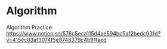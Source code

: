 # Algorithm
Algorithm Practice
<br/>
https://www.notion.so/576c5eca115d4ae594bc5af2bedc931d?v=415ec03af3074f5e8748379c4b91faed

